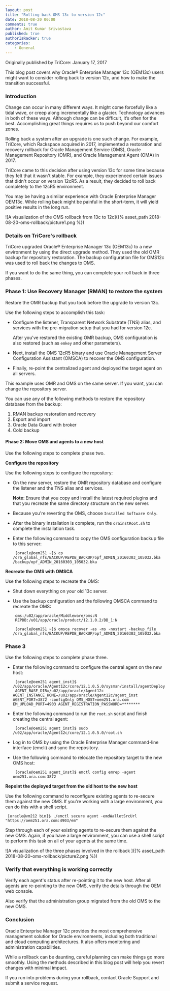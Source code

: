 ```yaml
---
layout: post
title: "Rolling back OMS 13c to version 12c"
date: 2018-08-20 00:00
comments: true
author: Amit Kumar Srivastava
published: true
authorIsRacker: true
categories:
    - General
---
```


Originally published by TriCore: January 17, 2017

This blog post covers why Oracle&reg; Enterprise Manager 13c (OEM13c) users
might want to consider rolling back to version 12c, and how to make the
transition successful.

<!-- more -->

### Introduction

Change can occur in many different ways. It might come forcefully like a tidal
wave, or creep along incrementally like a glacier. Technology advances in both
of these ways. Although change can be difficult, it’s often for the best.
Accomplishing great things requires us to push beyond our comfort zones.

Rolling back a system after an upgrade is one such change. For example,
TriCore, which Rackspace acquired in 2017, implemented a restoration and
recovery rollback for Oracle Management Service (OMS), Oracle Management
Repository (OMR), and Oracle Management Agent (OMA) in 2017.

TriCore came to this decision after using version 13c for some time
because they felt that it wasn't stable. For example, they experienced
certain issues that didn't occur on version 12cR5. As a result, they
decided to roll back completely to the 12cR5 environment.

You may be having a similar experience with Oracle Enterprise Manager OEM13c.
While rolling back might be painful in the short-term, it will yield
positive results in the long run.  

![A visualization of the OMS rollback from 13c
to 12c]({% asset_path 2018-08-20-oms-rollback/picture1.png %})

### Details on TriCore's rollback

TriCore upgraded Oracle&reg; Enterprise Manager 13c (OEM13c) to a new
environment by using the direct upgrade method. They used the old OMR backup
for repository restoration. The backup configuration file for OMS12c
was used to roll back the changes to OMS.

If you want to do the same thing, you can complete your roll back in three
phases.

### Phase 1: Use Recovery Manager (RMAN) to restore the system

Restore the OMR backup that you took before the upgrade to version 13c.

Use the following steps to accomplish this task:

- Configure the listener, Transparent Network Substrate (TNS) alias, and
  services with the pre-migration setup that you had for version 12c.

   After you've restored the existing OMR backup, OMS configuration is also
   restored (such as `emkey` and other parameters).

- Next, install the OMS 12cR5 binary and use Oracle Management Server
  Configuration Assistant (OMSCA) to recover the OMS configuration.

- Finally, re-point the centralized agent and deployed the target agent on all
  servers.

This example uses OMR and OMS on the same server. If you want, you can change
the repository server.

You can use any of the following methods to restore the repository database
from the backup:

1. RMAN backup restoration and recovery
2. Export and import
3. Oracle Data Guard with broker
4. Cold backup

#### Phase 2: Move OMS and agents to a new host

Use the following steps to complete phase two.

**Configure the repository**

Use the following steps to configure the repository:

- On the new server, restore the OMR repository database and configure the
  listener and the TNS alias and services.

   **Note**: Ensure that you copy and install the latest required plugins and
   that you recreate the same directory structure on the new server.

- Because you're reverting the OMS, choose ``Installed Software Only``.

- After the binary installation is complete, run the `orainstRoot.sh` to
  complete the installation task.  

- Enter the following command to copy the OMS configuration backup file to
  this server:

       [oracle@oem251 ~]$ cp /ora_global_nfs/BACKUP/REPDB_BACKUP/opf_ADMIN_20160303_105032.bka /backup/opf_ADMIN_20160303_105032.bka  

**Recreate the OMS with OMSCA**

Use the following steps to recreate the OMS:

- Shut down everything on your old 13c server.

- Use the backup configuration and the following OMSCA command to
  recreate the OMS:  

       oms:/u02/app/oracle/Middleware/oms:N
       REPDB:/u01/app/oracle/product/12.1.0.2/DB_1:N

       [oracle@oem251 ~]$ omsca recover -as -ms -nostart -backup_file /ora_global_nfs/BACKUP/REPDB_BACKUP/opf_ADMIN_20160303_105032.bka

### Phase 3

Use the following steps to complete phase three.

- Enter the following command to configure the central agent on the new host:  

       [oracle@oem251 agent_inst]$ /u02/app/oracle/Agent12c/core/12.1.0.5.0/sysman/install/agentDeploy.sh
       AGENT_BASE_DIR=/u02/app/oracle/Agent12c AGENT_INSTANCE_HOME=/u02/app/oracle/Agent12c/agent_inst AGENT_PORT=3872 -configOnly OMS_HOST=oem251.ora.com EM_UPLOAD_PORT=4903 AGENT_REGISTRATION_PASSWORD=********

- Enter the following command to run the `root.sh` script and finish creating
  the central agent:

       [oracle@oem251 agent_inst]$ sudo /u02/app/oracle/Agent12c/core/12.1.0.5.0/root.sh

- Log in to OMS by using the Oracle Enterprise Manager command-line interface
  (emcli) and sync the repository.

- Use the following command to relocate the repository target to the new OMS
  host:

       [oracle@oem251 agent_inst]$ emctl config emrep -agent oem251.ora.com:3872

**Repoint the deployed target from the old host to the new host**

Use the following command to reconfigure existing agents to re-secure them
against the new OMS. If you're working with a large environment, you can do
this with a shell script.

     [oracle@vm212 bin]$ ./emctl secure agent -emdWalletSrcUrl "https://oem251.ora.com:4903/em"

Step through each of your existing agents to re-secure them against the new
OMS. Again, if you have a large environment, you can use a shell script to
perform this task on all of your agents at the same time.

![A visualization of the three phases involved in the
rollback ]({% asset_path 2018-08-20-oms-rollback/picture2.png %})

### Verify that everything is working correctly

Verify each agent's status after re-pointing it to the new host. After all
agents are re-pointing to the new OMS, verify the details through the OEM web
console.

Also verify that the administration group migrated from the old OMS to the new
OMS.

### Conclusion  

Oracle Enterprise Manager 12c provides the most comprehensive management
solution for Oracle environments, including both traditional and cloud
computing architectures. It also offers monitoring and administration
capabilities.  

While a rollback can be daunting, careful planning can make things go more
smoothly. Using the methods described in this blog post will help you revert
changes with minimal impact. 

If you run into problems during your rollback, contact Oracle Support and
submit a service request.
